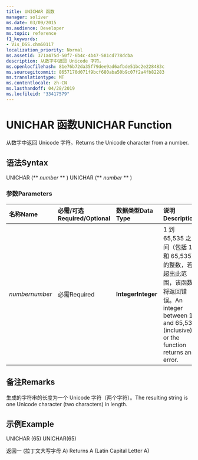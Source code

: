 ```yaml
---
title: UNICHAR 函数
manager: soliver
ms.date: 03/09/2015
ms.audience: Developer
ms.topic: reference
f1_keywords:
- Vis_DSS.chm60117
localization_priority: Normal
ms.assetid: 371a475d-50f7-6b4c-4b47-581cd778dcba
description: 从数字中返回 Unicode 字符。
ms.openlocfilehash: 81e76b72da35f79dee9ad6afbde51bc2e228483c
ms.sourcegitcommit: 8657170d071f9bcf680aba50b9c07f2a4fb82283
ms.translationtype: MT
ms.contentlocale: zh-CN
ms.lasthandoff: 04/28/2019
ms.locfileid: "33417579"
---
```

# <a name="unichar-function"></a><span data-ttu-id="622c5-103">UNICHAR 函数</span><span class="sxs-lookup"><span data-stu-id="622c5-103">UNICHAR Function</span></span>

<span data-ttu-id="622c5-104">从数字中返回 Unicode 字符。</span><span class="sxs-lookup"><span data-stu-id="622c5-104">Returns the Unicode character from a number.</span></span> 
  
## <a name="syntax"></a><span data-ttu-id="622c5-105">语法</span><span class="sxs-lookup"><span data-stu-id="622c5-105">Syntax</span></span>

<span data-ttu-id="622c5-106">UNICHAR (\*\* *number* \*\* ) </span><span class="sxs-lookup"><span data-stu-id="622c5-106">UNICHAR (\*\* *number* \*\* )</span></span> 
  
### <a name="parameters"></a><span data-ttu-id="622c5-107">参数</span><span class="sxs-lookup"><span data-stu-id="622c5-107">Parameters</span></span>

|<span data-ttu-id="622c5-108">**名称**</span><span class="sxs-lookup"><span data-stu-id="622c5-108">**Name**</span></span>|<span data-ttu-id="622c5-109">**必需/可选**</span><span class="sxs-lookup"><span data-stu-id="622c5-109">**Required/Optional**</span></span>|<span data-ttu-id="622c5-110">**数据类型**</span><span class="sxs-lookup"><span data-stu-id="622c5-110">**Data Type**</span></span>|<span data-ttu-id="622c5-111">**说明**</span><span class="sxs-lookup"><span data-stu-id="622c5-111">**Description**</span></span>|
|:-----|:-----|:-----|:-----|
| <span data-ttu-id="622c5-112">_number_</span><span class="sxs-lookup"><span data-stu-id="622c5-112">_number_</span></span> <br/> |<span data-ttu-id="622c5-113">必需</span><span class="sxs-lookup"><span data-stu-id="622c5-113">Required</span></span>  <br/> |<span data-ttu-id="622c5-114">**Integer**</span><span class="sxs-lookup"><span data-stu-id="622c5-114">**Integer**</span></span> <br/> |<span data-ttu-id="622c5-115">1 到 65,535 之间（包括 1 和 65,535）的整数，若超出此范围，该函数将返回错误。</span><span class="sxs-lookup"><span data-stu-id="622c5-115">An integer between 1 and 65,535 (inclusive), or the function returns an error.</span></span>  <br/> |
   
## <a name="remarks"></a><span data-ttu-id="622c5-116">备注</span><span class="sxs-lookup"><span data-stu-id="622c5-116">Remarks</span></span>

<span data-ttu-id="622c5-117">生成的字符串的长度为一个 Unicode 字符（两个字符）。</span><span class="sxs-lookup"><span data-stu-id="622c5-117">The resulting string is one Unicode character (two characters) in length.</span></span> 
  
## <a name="example"></a><span data-ttu-id="622c5-118">示例</span><span class="sxs-lookup"><span data-stu-id="622c5-118">Example</span></span>

<span data-ttu-id="622c5-119">UNICHAR (65) </span><span class="sxs-lookup"><span data-stu-id="622c5-119">UNICHAR(65)</span></span> 
  
<span data-ttu-id="622c5-120">返回一 (拉丁文大写字母 A) </span><span class="sxs-lookup"><span data-stu-id="622c5-120">Returns A (Latin Capital Letter A)</span></span> 
  

